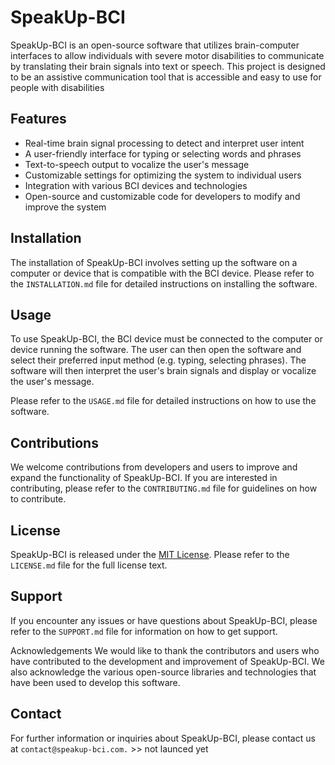 # SpeakUp-BCI

SpeakUp-BCI is an open-source software that utilizes brain-computer interfaces to allow individuals with severe motor disabilities to communicate by translating their brain signals into text or speech. This project is designed to be an assistive communication tool that is accessible and easy to use for people with disabilities


## Features
* Real-time brain signal processing to detect and interpret user intent
* A user-friendly interface for typing or selecting words and phrases
* Text-to-speech output to vocalize the user's message
* Customizable settings for optimizing the system to individual users
* Integration with various BCI devices and technologies
* Open-source and customizable code for developers to modify and improve the system


## Installation
The installation of SpeakUp-BCI involves setting up the software on a computer or device that is compatible with the BCI device. Please refer to the `INSTALLATION.md` file for detailed instructions on installing the software.


## Usage
To use SpeakUp-BCI, the BCI device must be connected to the computer or device running the software. The user can then open the software and select their preferred input method (e.g. typing, selecting phrases). The software will then interpret the user's brain signals and display or vocalize the user's message.

Please refer to the `USAGE.md` file for detailed instructions on how to use the software.

## Contributions
We welcome contributions from developers and users to improve and expand the functionality of SpeakUp-BCI. If you are interested in contributing, please refer to the `CONTRIBUTING.md` file for guidelines on how to contribute.


## License
SpeakUp-BCI is released under the [MIT License](https://github.com/AnthonyByansi/SpeakUp-BCI/blob/main/LICENSE). Please refer to the `LICENSE.md` file for the full license text.


## Support
If you encounter any issues or have questions about SpeakUp-BCI, please refer to the `SUPPORT.md` file for information on how to get support.

Acknowledgements
We would like to thank the contributors and users who have contributed to the development and improvement of SpeakUp-BCI. We also acknowledge the various open-source libraries and technologies that have been used to develop this software.

## Contact
For further information or inquiries about SpeakUp-BCI, please contact us at `contact@speakup-bci.com.` >> not launced yet
